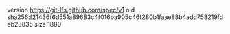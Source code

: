 version https://git-lfs.github.com/spec/v1
oid sha256:f21436f6d551a89683c4f016ba905c46f280b1faae88b4add758219fdeb23835
size 1880
